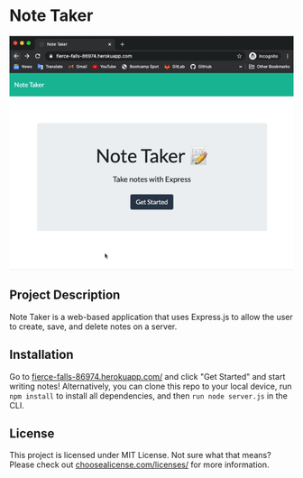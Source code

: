 
# Note Taker

![Note Taker](https://github.com/karajsch/note-taker/blob/main/notetaker.gif)

## Project Description 
Note Taker is a web-based application that uses Express.js to allow the user to create, save, and delete notes on a server. 

## Installation 
Go to [fierce-falls-86974.herokuapp.com/](https://fierce-falls-86974.herokuapp.com) and click "Get Started" and start writing notes! Alternatively, you can clone this repo to your local device,  run `npm install` to install all dependencies, and then `run node server.js` in the CLI.

## License
This project is licensed under MIT License. Not sure what that means? Please check out [choosealicense.com/licenses/](https://choosealicense.com/licenses/) for more information.
